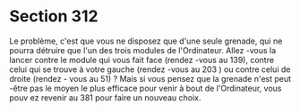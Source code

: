 # Section 312

Le problème, c'est que vous ne disposez que d'une seule grenade,
qui ne pourra détruire que l'un des trois modules de
l'Ordinateur. Allez -vous la lancer contre le module qui vous fait
face (rendez -vous au 139), contre  celui qui se trouve à votre
gauche (rendez -vous au 203 ) ou contre celui de droite (rendez -
vous au 51) ? Mais si vous pensez que la grenade n'est peut -être
pas le moyen le plus efficace pour venir à bout de l'Ordinateur,
vous pouv ez revenir au 381 pour faire un nouveau choix.
